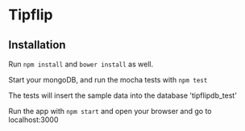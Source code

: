 # Tipflip

## Installation
Run ``npm install`` and ``bower install`` as well.

Start your mongoDB, and run the mocha tests with ``npm test``

The tests will insert the sample data into the database 'tipflipdb_test'

Run the app with ``npm start`` and open your browser and go to localhost:3000